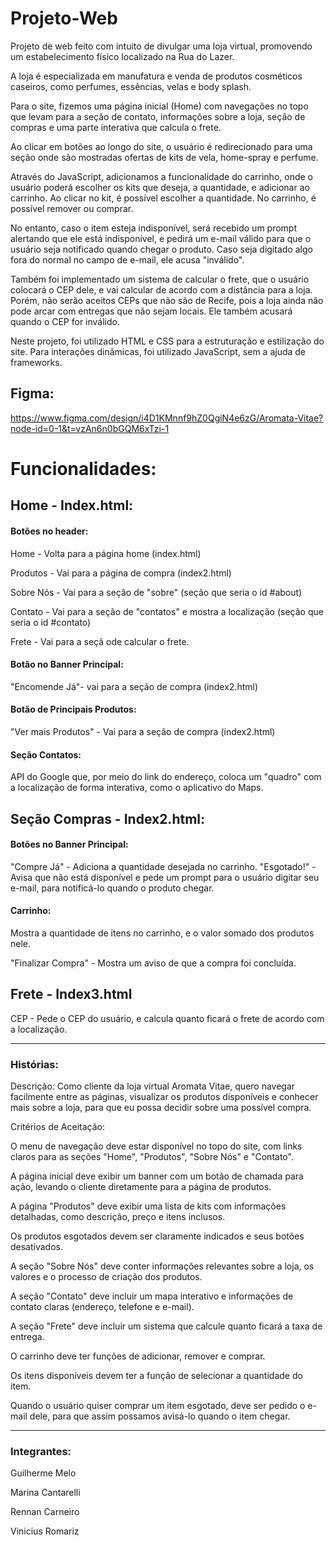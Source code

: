 # Projeto-Web

Projeto de web feito com intuito de divulgar uma loja virtual, promovendo um estabelecimento físico localizado na Rua do Lazer.

A loja é especializada em manufatura e venda de produtos cosméticos caseiros, como perfumes, essências, velas e body splash. 

Para o site, fizemos uma página inicial (Home) com navegações no topo que levam para a seção de contato, informações sobre a loja, seção de compras e uma parte interativa que calcula o frete.

Ao clicar em botões ao longo do site, o usuário é redirecionado para uma seção onde são mostradas ofertas de kits de vela, home-spray e perfume.

Através do JavaScript, adicionamos a funcionalidade do carrinho, onde o usuário poderá escolher os kits que deseja, a quantidade, e adicionar ao carrinho. Ao clicar no kit, é possível escolher a quantidade. No carrinho, é possível remover ou comprar.

No entanto, caso o item esteja indisponível, será recebido um prompt alertando que ele está indisponível, e pedirá um e-mail válido
para que o usuário seja notificado quando chegar o produto. Caso seja digitado algo fora do normal no campo de e-mail, ele acusa "inválido".

Também foi implementado um sistema de calcular o frete, que o usuário colocará o CEP dele, e vai calcular de acordo com a distância para a loja. Porém, não serão aceitos CEPs que não são de Recife, pois a loja ainda não pode arcar com entregas que não sejam locais. Ele também acusará quando o 
CEP for inválido.


Neste projeto, foi utilizado HTML e CSS para a estruturação e estilização do site. Para interações dinâmicas, foi utilizado JavaScript, sem a ajuda de frameworks. 

## Figma: 

https://www.figma.com/design/i4D1KMnnf9hZ0QgiN4e6zG/Aromata-Vitae?node-id=0-1&t=vzAn6n0bGQM6xTzi-1


# Funcionalidades:
## Home - Index.html:
#### Botões no header:
Home - Volta para a página home (index.html)

Produtos - Vai para a página de compra (index2.html)

Sobre Nós - Vai para a seção de "sobre" (seção que seria o id #about)

Contato - Vai para a seção de "contatos" e mostra a localização (seção que seria o id #contato)

Frete - Vai para a seçã ode calcular o frete.

#### Botão no Banner Principal:

"Encomende Já"- vai para a seção de compra (index2.html)

#### Botão de Principais Produtos:

"Ver mais Produtos" - Vai para a seção de compra (index2.html)

#### Seção Contatos:

API do Google que, por meio do link do endereço, coloca um "quadro" com a localização de forma interativa, como o aplicativo do Maps.

## Seção Compras - Index2.html:

#### Botões no Banner Principal:

"Compre Já" - Adiciona a quantidade desejada no carrinho.
"Esgotado!" - Avisa que não está disponível e pede um prompt para o usuário digitar seu e-mail, para notificá-lo quando o produto chegar.

#### Carrinho:

Mostra a quantidade de itens no carrinho, e o valor somado dos produtos nele.

"Finalizar Compra" - Mostra um aviso de que a compra foi concluída. 

## Frete - Index3.html

CEP - Pede o CEP do usuário, e calcula quanto ficará o frete de acordo com a localização.

<hr>

### Histórias:

Descrição: Como cliente da loja virtual Aromata Vitae, quero navegar facilmente entre as páginas, visualizar os produtos disponíveis e conhecer mais sobre a loja, para que eu possa decidir sobre uma possível compra.

Critérios de Aceitação:

O menu de navegação deve estar disponível no topo do site, com links claros para as seções "Home", "Produtos", "Sobre Nós" e "Contato".

A página inicial deve exibir um banner com um botão de chamada para ação, levando o cliente diretamente para a página de produtos.

A página "Produtos" deve exibir uma lista de kits com informações detalhadas, como descrição, preço e itens inclusos.

Os produtos esgotados devem ser claramente indicados e seus botões desativados.

A seção "Sobre Nós" deve conter informações relevantes sobre a loja, os valores e o processo de criação dos produtos.

A seção "Contato" deve incluir um mapa interativo e informações de contato claras (endereço, telefone e e-mail).

A seção "Frete" deve incluir um sistema que calcule quanto ficará a taxa de entrega.

O carrinho deve ter funções de adicionar, remover e comprar.

Os itens disponíveis devem ter a função de selecionar a quantidade do item.

Quando o usuário quiser comprar um item esgotado, deve ser pedido o e-mail dele, para que assim possamos avisá-lo quando o item chegar.


<hr>

### Integrantes: 

Guilherme Melo

Marina Cantarelli

Rennan Carneiro

Vinicius Romariz
